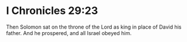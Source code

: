 # I Chronicles 29:23

Then Solomon sat on the throne of the Lord as king in place of David his father. And he prospered, and all Israel obeyed him.
